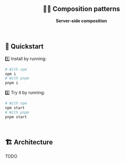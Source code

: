 <div align="center">
    <h2>👨‍🍳 Composition patterns</h2>
    <strong>Server-side composition</strong>
</div>
<br>
<br>

## 🚀 Quickstart

1️⃣ Install by running:

```bash
# With npm
npm i
# With pnpm
pnpm i
```

2️⃣ Try it by running:

```bash
# With npm
npm start
# With pnpm
pnpm start
```

<br>

## 🏗 Architecture

TODO
